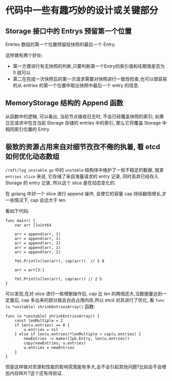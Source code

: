 # 代码中一些有趣巧妙的设计或关键部分
## Storage 接口中的 Entrys 预留第一个位置

Entries 数组的第一个位置预留给快照的最后一个 Entry.  

这样做有两个好处:  
- 第一方便进行有无快照的判断,只要判断第一个Entry的索引值和任期值是否为 0 就可以  
- 第二在完成一次快照后的第一次请求需要对快照进行一致性检查,也可以很容易的从 entries 的第一个位置中取出快照中最后一个 entry 的信息.

## MemoryStorage 结构的 Append 函数

从函数中的逻辑, 可以看出, 当前节点接收日志时, 不会已经覆盖快照的索引; 如果日志请求中包含当前 Storage 存储的 entries 中的索引, 那么它将覆盖 Storage 中相同索引位置的 Entry

## 极致的资源占用来自对细节孜孜不倦的执着, 看 etcd 如何优化动态数组

`/raft/log_unstable.go` 中的 `unstable` 结构体中维护了一些不稳定的数据, 就拿 `entries slice` 来说, 它存储了来自海量请求的 entry 记录, 
同时丢弃已经存入 Storage 的 entry 记录, 所以这个 slice 是在动态变化的.   

在 golang 中对一个 slice 进行 append 操作, 会使它的容量 cap 持续翻倍增长,才一些情况下, cap 会远大于 len.  

看如下代码: 

```
func main() {
	var arr []uint64

	arr = append(arr, 1)
	arr = append(arr, 1)
	arr = append(arr, 1)
	arr = append(arr, 1)
	arr = append(arr, 1)

	fmt.Println(len(arr), cap(arr))  // 5 8

	arr = arr[3:]

	fmt.Println(len(arr), cap(arr)) // 2 5
}

```

可以发现,在对 slice 进行一些增删操作后, cap 比 len 的两倍还大,当数据量达到一定量后, cap 多出来的部分就会白白占用内存,所以 etcd 对其进行了优化,
看 `func (u *unstable) shrinkEntriesArray()` 函数:

```
func (u *unstable) shrinkEntriesArray() {
	const lenMultiple = 2
	if len(u.entries) == 0 {
		u.entries = nil
	} else if len(u.entries)*lenMultiple < cap(u.entries) {
		newEntries := make([]pb.Entry, len(u.entries))
		copy(newEntries, u.entries)
		u.entries = newEntries
	}
}

```

但是这样做对资源和性能的影响究竟能有多大,会不会引起其他问题?比如会不会增加内存碎片?这个还有待验证.